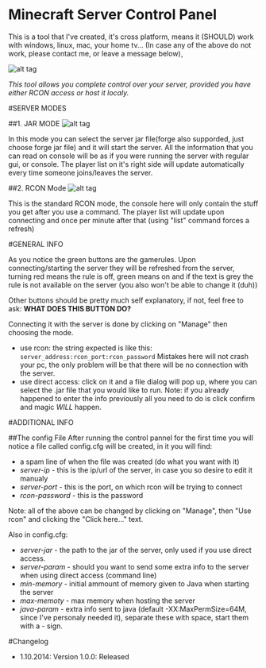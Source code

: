 # Minecraft Server Control Panel
This is a tool that I've created, it's cross platform, means it (SHOULD) work with windows, linux, mac, your home tv...
(In case any of the above do not work, please contact me, or leave a message below)¸

![alt tag](http://i.imgur.com/ui2zDmj.png)

*This tool allows you complete control over your server, provided you have either RCON access or host it localy.*

#SERVER MODES

##1. JAR MODE
![alt tag](http://i.imgur.com/6qR7ohQ.png)

In this mode you can select the server jar file(forge also supporded, just choose forge jar file) and it will start the server.
All the information that you can read on console will be as if you were running the server with regular gui, or console.
The player list on it's right side will update automatically every time someone joins/leaves the server.

##2. RCON Mode
![alt tag](http://i.imgur.com/hAF28ST.png)

This is the standard RCON mode, the console here will only contain the stuff you get after you use a command. The player list will update upon connecting and once per minute after that (using "list" command forces a refresh)

#GENERAL INFO

As you notice the green buttons are the gamerules. Upon connecting/starting the server they will be refreshed from the server, turning red means the rule is off, green means on and if the text is grey the rule is not available on the server (you also won't be able to change it (duh))

Other buttons should be pretty much self explanatory, if not, feel free to ask: **WHAT DOES THIS BUTTON DO?**

Connecting it with the server is done by clicking on "Manage" then choosing the mode.
- use rcon: the string expected is like this: `server_address:rcon_port:rcon_password`
Mistakes here will not crash your pc, the only problem will be that there will be no connection with the server.
- use direct access: click on it and a file dialog will pop up, where you can select the .jar file that you would like to run.
Note: if you already happened to enter the info previously all you need to do is click confirm and magic *WILL* happen.

#ADDITIONAL INFO

##The config File
After running the control pannel for the first time you will notice a file called config.cfg will be created, in it you will find:
- a spam line of when the file was created (do what you want with it)
- *server-ip* - this is the ip/url of the server, in case you so desire to edit it manualy
- *server-port* - this is the port, on which rcon will be trying to connect
- *rcon-password* - this is the password

Note: all of the above can be changed by clicking on "Manage", then "Use rcon" and clicking the "Click here..." text.

Also in config.cfg:
- *server-jar* - the path to the jar of the server, only used if you use direct access.
- *server-param* - should you want to send some extra info to the server when using direct access (command line)
- *min-memory* - initial ammount of memory given to Java when starting the server
- *max-memoty* - max memory when hosting the server
- *java-param* - extra info sent to java (default -XX:MaxPermSize=64M, since I've personaly needed it), separate these with space, start them with a - sign.

#Changelog
- 1.10.2014:
  Version 1.0.0: Released
